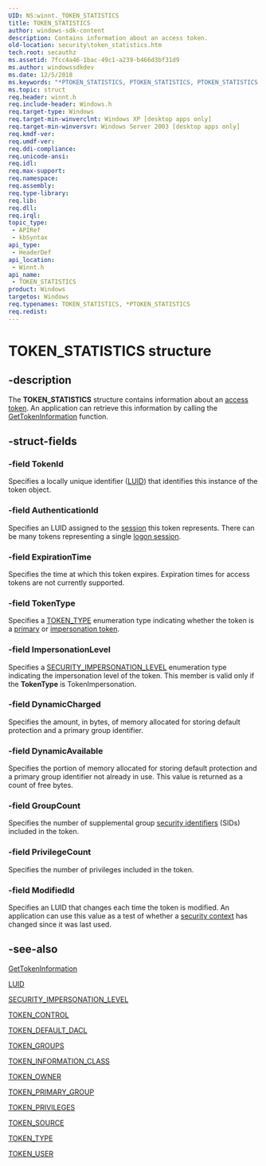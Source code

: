 ```yaml
---
UID: NS:winnt._TOKEN_STATISTICS
title: TOKEN_STATISTICS
author: windows-sdk-content
description: Contains information about an access token.
old-location: security\token_statistics.htm
tech.root: secauthz
ms.assetid: 7fcc4a46-1bac-49c1-a239-b466d3bf31d9
ms.author: windowssdkdev
ms.date: 12/5/2018
ms.keywords: "*PTOKEN_STATISTICS, PTOKEN_STATISTICS, PTOKEN_STATISTICS structure pointer [Security], TOKEN_STATISTICS, TOKEN_STATISTICS structure [Security], _TOKEN_STATISTICS, _win32_token_statistics_str, security.token_statistics, winnt/PTOKEN_STATISTICS, winnt/TOKEN_STATISTICS"
ms.topic: struct
req.header: winnt.h
req.include-header: Windows.h
req.target-type: Windows
req.target-min-winverclnt: Windows XP [desktop apps only]
req.target-min-winversvr: Windows Server 2003 [desktop apps only]
req.kmdf-ver: 
req.umdf-ver: 
req.ddi-compliance: 
req.unicode-ansi: 
req.idl: 
req.max-support: 
req.namespace: 
req.assembly: 
req.type-library: 
req.lib: 
req.dll: 
req.irql: 
topic_type:
 - APIRef
 - kbSyntax
api_type:
 - HeaderDef
api_location:
 - Winnt.h
api_name:
 - TOKEN_STATISTICS
product: Windows
targetos: Windows
req.typenames: TOKEN_STATISTICS, *PTOKEN_STATISTICS
req.redist: 
---
```


# TOKEN_STATISTICS structure


## -description


The <b>TOKEN_STATISTICS</b> structure contains information about an <a href="https://msdn.microsoft.com/0baaa937-f635-4500-8dcd-9dbbd6f4cd02">access token</a>. An application can retrieve this information by calling the 
<a href="https://msdn.microsoft.com/e94de19c-de12-40fb-a72c-060f7ad12f75">GetTokenInformation</a> function.


## -struct-fields




### -field TokenId

Specifies a locally unique identifier (<a href="https://msdn.microsoft.com/65dd9a04-fc7c-4179-95ff-dac7dad4668f">LUID</a>) that identifies this instance of the token object.


### -field AuthenticationId

Specifies an LUID assigned to the <a href="https://msdn.microsoft.com/3e9d7672-2314-45c8-8178-5a0afcfd0c50">session</a> this token represents. There can be many tokens representing a single <a href="https://msdn.microsoft.com/65dd9a04-fc7c-4179-95ff-dac7dad4668f">logon session</a>.


### -field ExpirationTime

Specifies the time at which this token expires. Expiration times for access tokens are not currently supported.


### -field TokenType

Specifies a <a href="https://msdn.microsoft.com/51b6717e-3fda-4af4-8995-4ac571eae2fd">TOKEN_TYPE</a> enumeration type indicating whether the token is a <a href="https://msdn.microsoft.com/2fe6cfd3-8a2e-4dbe-9fb8-332633daa97a">primary</a> or <a href="https://msdn.microsoft.com/af511aed-88f5-4b12-ad44-317925297f70">impersonation token</a>.


### -field ImpersonationLevel

Specifies a <a href="https://msdn.microsoft.com/a75ad777-c88e-4899-be50-0118c113a600">SECURITY_IMPERSONATION_LEVEL</a> enumeration type indicating the impersonation level of the token. This member is valid only if the <b>TokenType</b> is TokenImpersonation.


### -field DynamicCharged

Specifies the amount, in bytes, of memory allocated for storing default protection and a primary group identifier.


### -field DynamicAvailable

Specifies the portion of memory allocated for storing default protection and a primary group identifier not already in use. This value is returned as a count of free bytes.


### -field GroupCount

Specifies the number of supplemental group <a href="https://msdn.microsoft.com/3e9d7672-2314-45c8-8178-5a0afcfd0c50">security identifiers</a> (SIDs) included in the token.


### -field PrivilegeCount

Specifies the number of privileges included in the token.


### -field ModifiedId

Specifies an LUID that changes each time the token is modified. An application can use this value as a test of whether a <a href="https://msdn.microsoft.com/3e9d7672-2314-45c8-8178-5a0afcfd0c50">security context</a> has changed since it was last used.


## -see-also




<a href="https://msdn.microsoft.com/e94de19c-de12-40fb-a72c-060f7ad12f75">GetTokenInformation</a>



<a href="https://msdn.microsoft.com/a812a46b-f23f-45b1-a6c6-48f931b78750">LUID</a>



<a href="https://msdn.microsoft.com/a75ad777-c88e-4899-be50-0118c113a600">SECURITY_IMPERSONATION_LEVEL</a>



<a href="https://msdn.microsoft.com/b87c942b-8e58-471d-8cdf-e46cdac647c4">TOKEN_CONTROL</a>



<a href="https://msdn.microsoft.com/29fb738f-1ecd-4b72-9aea-64698cd74c12">TOKEN_DEFAULT_DACL</a>



<a href="https://msdn.microsoft.com/387dd7f8-4177-40fa-b5fd-bb4b371a0e64">TOKEN_GROUPS</a>



<a href="https://msdn.microsoft.com/cb606665-1266-4e71-a145-9b04bf157cdc">TOKEN_INFORMATION_CLASS</a>



<a href="https://msdn.microsoft.com/85617d56-ad46-40a3-a335-121f3c8edcc3">TOKEN_OWNER</a>



<a href="https://msdn.microsoft.com/d23ebe6c-36a3-434a-a0fa-fcdf50dd19a0">TOKEN_PRIMARY_GROUP</a>



<a href="https://msdn.microsoft.com/c9016511-740f-44f3-92ed-17cc518c6612">TOKEN_PRIVILEGES</a>



<a href="https://msdn.microsoft.com/9c533327-e4a0-4852-828c-622d190b7d1e">TOKEN_SOURCE</a>



<a href="https://msdn.microsoft.com/51b6717e-3fda-4af4-8995-4ac571eae2fd">TOKEN_TYPE</a>



<a href="https://msdn.microsoft.com/5dd8172d-7b1a-4cc0-b667-5fe91d278393">TOKEN_USER</a>
 

 

